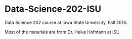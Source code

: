 # Data-Science-202-ISU
Data Science 202 course at Iowa State University, Fall 2018.

Most of the materials are from Dr. Heike Hofmann at ISU.
